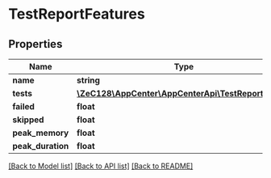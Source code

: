 # TestReportFeatures

## Properties
Name | Type | Description | Notes
------------ | ------------- | ------------- | -------------
**name** | **string** |  | [optional] 
**tests** | [**\ZeC128\AppCenter\AppCenterApi\TestReportTests[]**](TestReportTests.md) |  | [optional] 
**failed** | **float** |  | [optional] 
**skipped** | **float** |  | [optional] 
**peak_memory** | **float** |  | [optional] 
**peak_duration** | **float** |  | [optional] 

[[Back to Model list]](../README.md#documentation-for-models) [[Back to API list]](../README.md#documentation-for-api-endpoints) [[Back to README]](../README.md)


